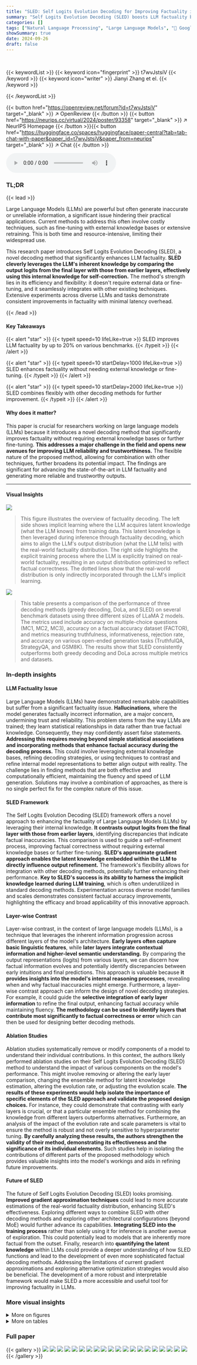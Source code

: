 ```yaml
---
title: "SLED: Self Logits Evolution Decoding for Improving Factuality in Large Language Models"
summary: "Self Logits Evolution Decoding (SLED) boosts LLM factuality by up to 20% without extra data or fine-tuning!"
categories: []
tags: ["Natural Language Processing", "Large Language Models", "🏢 Google Research",]
showSummary: true
date: 2024-09-26
draft: false
---
```


<br>

{{< keywordList >}}
{{< keyword icon="fingerprint" >}} t7wvJstsiV {{< /keyword >}}
{{< keyword icon="writer" >}} Jianyi Zhang et el. {{< /keyword >}}
 
{{< /keywordList >}}

{{< button href="https://openreview.net/forum?id=t7wvJstsiV" target="_blank" >}}
↗ OpenReview
{{< /button >}}
{{< button href="https://neurips.cc/virtual/2024/poster/93358" target="_blank" >}}
↗ NeurIPS Homepage
{{< /button >}}{{< button href="https://huggingface.co/spaces/huggingface/paper-central?tab=tab-chat-with-paper&paper_id=t7wvJstsiV&paper_from=neurips" target="_blank" >}}
↗ Chat
{{< /button >}}



<audio controls>
    <source src="https://ai-paper-reviewer.com/t7wvJstsiV/podcast.wav" type="audio/wav">
    Your browser does not support the audio element.
</audio>


### TL;DR


{{< lead >}}

Large Language Models (LLMs) are powerful but often generate inaccurate or unreliable information, a significant issue hindering their practical applications.  Current methods to address this often involve costly techniques, such as fine-tuning with external knowledge bases or extensive retraining. This is both time and resource-intensive, limiting their widespread use. 



This research paper introduces Self Logits Evolution Decoding (SLED), a novel decoding method that significantly enhances LLM factuality. **SLED cleverly leverages the LLM's inherent knowledge by comparing the output logits from the final layer with those from earlier layers, effectively using this internal knowledge for self-correction.**  The method's strength lies in its efficiency and flexibility: it doesn't require external data or fine-tuning, and it seamlessly integrates with other existing techniques.  Extensive experiments across diverse LLMs and tasks demonstrate consistent improvements in factuality with minimal latency overhead.

{{< /lead >}}


#### Key Takeaways

{{< alert "star" >}}
{{< typeit speed=10 lifeLike=true >}} SLED improves LLM factuality by up to 20% on various benchmarks. {{< /typeit >}}
{{< /alert >}}

{{< alert "star" >}}
{{< typeit speed=10 startDelay=1000 lifeLike=true >}} SLED enhances factuality without needing external knowledge or fine-tuning. {{< /typeit >}}
{{< /alert >}}

{{< alert "star" >}}
{{< typeit speed=10 startDelay=2000 lifeLike=true >}} SLED combines flexibly with other decoding methods for further improvement. {{< /typeit >}}
{{< /alert >}}

#### Why does it matter?
This paper is crucial for researchers working on large language models (LLMs) because it introduces a novel decoding method that significantly improves factuality without requiring external knowledge bases or further fine-tuning.  **This addresses a major challenge in the field and opens new avenues for improving LLM reliability and trustworthiness.** The flexible nature of the proposed method, allowing for combination with other techniques, further broadens its potential impact. The findings are significant for advancing the state-of-the-art in LLM factuality and generating more reliable and trustworthy outputs.

------
#### Visual Insights



![](https://ai-paper-reviewer.com/t7wvJstsiV/figures_0_1.jpg)

> This figure illustrates the overview of factuality decoding.  The left side shows implicit learning where the LLM acquires latent knowledge (what the LLM knows) from training data. This latent knowledge is then leveraged during inference through factuality decoding, which aims to align the LLM's output distribution (what the LLM tells) with the real-world factuality distribution. The right side highlights the explicit training process where the LLM is explicitly trained on real-world factuality, resulting in an output distribution optimized to reflect factual correctness.  The dotted lines show that the real-world distribution is only indirectly incorporated through the LLM's implicit learning.





![](https://ai-paper-reviewer.com/t7wvJstsiV/tables_6_1.jpg)

> This table presents a comparison of the performance of three decoding methods (greedy decoding, DoLa, and SLED) on several benchmark datasets using three different sizes of LLaMA 2 models.  The metrics used include accuracy on multiple-choice questions (MC1, MC2, MC3), accuracy on a factual accuracy dataset (FACTOR), and metrics measuring truthfulness, informativeness, rejection rate, and accuracy on various open-ended generation tasks (TruthfulQA, StrategyQA, and GSM8K).  The results show that SLED consistently outperforms both greedy decoding and DoLa across multiple metrics and datasets.





### In-depth insights


#### LLM Factuality Issue
Large Language Models (LLMs) have demonstrated remarkable capabilities but suffer from a significant factuality issue.  **Hallucinations**, where the model generates factually incorrect information, are a major concern, undermining trust and reliability. This problem stems from the way LLMs are trained; they learn statistical relationships in data rather than true factual knowledge.  Consequently, they may confidently assert false statements.  **Addressing this requires moving beyond simple statistical associations and incorporating methods that enhance factual accuracy during the decoding process.**  This could involve leveraging external knowledge bases, refining decoding strategies, or using techniques to contrast and refine internal model representations to better align output with reality. The challenge lies in finding methods that are both effective and computationally efficient, maintaining the fluency and speed of LLM generation.  Solutions may involve a combination of approaches, as there is no single perfect fix for the complex nature of this issue.

#### SLED Framework
The Self Logits Evolution Decoding (SLED) framework offers a novel approach to enhancing the factuality of Large Language Models (LLMs) by leveraging their internal knowledge.  **It contrasts output logits from the final layer with those from earlier layers**, identifying discrepancies that indicate factual inaccuracies. This comparison is used to guide a self-refinement process, improving factual correctness without requiring external knowledge bases or further fine-tuning.  **SLED's approximate gradient approach enables the latent knowledge embedded within the LLM to directly influence output refinement.**  The framework's flexibility allows for integration with other decoding methods, potentially further enhancing their performance.  **Key to SLED's success is its ability to harness the implicit knowledge learned during LLM training**, which is often underutilized in standard decoding methods.  Experimentation across diverse model families and scales demonstrates consistent factual accuracy improvements, highlighting the efficacy and broad applicability of this innovative approach.

#### Layer-wise Contrast
Layer-wise contrast, in the context of large language models (LLMs), is a technique that leverages the inherent information progression across different layers of the model's architecture.  **Early layers often capture basic linguistic features**, while **later layers integrate contextual information and higher-level semantic understanding.** By comparing the output representations (logits) from various layers, we can discern how factual information evolves and potentially identify discrepancies between early intuitions and final predictions. This approach is valuable because **it provides insights into the model's internal reasoning processes**, revealing when and why factual inaccuracies might emerge.  Furthermore, a layer-wise contrast approach can inform the design of novel decoding strategies. For example, it could guide the **selective integration of early layer information** to refine the final output, enhancing factual accuracy while maintaining fluency.  **The methodology can be used to identify layers that contribute most significantly to factual correctness or error** which can then be used for designing better decoding methods.

#### Ablation Studies
Ablation studies systematically remove or modify components of a model to understand their individual contributions.  In this context, the authors likely performed ablation studies on their Self Logits Evolution Decoding (SLED) method to understand the impact of various components on the model's performance. This might involve removing or altering the early layer comparison, changing the ensemble method for latent knowledge estimation, altering the evolution rate, or adjusting the evolution scale. **The results of these experiments would help isolate the importance of specific elements of the SLED approach and validate the proposed design choices.**  For instance, they could demonstrate that contrasting with early layers is crucial, or that a particular ensemble method for combining the knowledge from different layers outperforms alternatives.  Furthermore, an analysis of the impact of the evolution rate and scale parameters is vital to ensure the method is robust and not overly sensitive to hyperparameter tuning.  **By carefully analyzing these results, the authors strengthen the validity of their method, demonstrating its effectiveness and the significance of its individual elements.** Such studies help in isolating the contributions of different parts of the proposed methodology which provides valuable insights into the model's workings and aids in refining future improvements.

#### Future of SLED
The future of Self Logits Evolution Decoding (SLED) looks promising.  **Improved gradient approximation techniques** could lead to more accurate estimations of the real-world factuality distribution, enhancing SLED's effectiveness.  Exploring different ways to combine SLED with other decoding methods and exploring other architectural configurations (beyond MoE) would further advance its capabilities. **Integrating SLED into the training process** rather than solely using it for inference is another avenue of exploration. This could potentially lead to models that are inherently more factual from the outset. Finally, research into **quantifying the latent knowledge** within LLMs could provide a deeper understanding of how SLED functions and lead to the development of even more sophisticated factual decoding methods.  Addressing the limitations of current gradient approximations and exploring alternative optimization strategies would also be beneficial. The development of a more robust and interpretable framework would make SLED a more accessible and useful tool for improving factuality in LLMs.


### More visual insights

<details>
<summary>More on figures
</summary>


![](https://ai-paper-reviewer.com/t7wvJstsiV/figures_1_1.jpg)

> This figure illustrates the Self Logits Evolution Decoding (SLED) workflow.  The process starts by contrasting the output logits from the final layer of an LLM with those from earlier layers (8th, 16th, and 24th layers shown). This comparison helps uncover the latent knowledge within the LLM.  A latent knowledge distribution (Platent) is then estimated, which represents the model's implicit understanding of the real-world factuality distribution. Finally, this latent knowledge is used to refine the final layer's logits through a self-evolution process, aiming to align the model's output distribution more closely with real-world facts, resulting in improved factual accuracy.


![](https://ai-paper-reviewer.com/t7wvJstsiV/figures_2_1.jpg)

> This figure shows the KL divergence between the logits distribution of each layer and the real-world factuality distribution for three different sizes of LLaMA-2 base models.  The x-axis represents the layer index, and the y-axis represents the KL divergence.  The results show that the KL divergence decreases as the layer index increases, indicating that the final layer's logits distribution is closer to the real-world distribution than those of the early layers.


![](https://ai-paper-reviewer.com/t7wvJstsiV/figures_4_1.jpg)

> This figure shows an example of how SLED works using the GSM8K dataset.  It illustrates the core concept of SLED: contrasting the logits (predicted probabilities) from the final layer of the LLM with those from earlier layers to identify and correct factual errors.  The figure highlights how SLED assigns weights to the probability distributions from each layer, giving higher weights to layers where the prediction is more accurate (closer to the ground truth) and lower weights to layers with inaccurate predictions, effectively guiding the model towards a more factual output.  The example shows how this process leads to the correct answer.


![](https://ai-paper-reviewer.com/t7wvJstsiV/figures_9_1.jpg)

> This figure displays the KL divergence between the logits distribution of each layer and the real-world distribution for three different sized LLAMA-2 models.  The results show that the KL divergence is consistently lower for the final layer than for any of the earlier layers, indicating that the final layer's logits distribution is a better approximation of the real-world distribution.


![](https://ai-paper-reviewer.com/t7wvJstsiV/figures_9_2.jpg)

> This figure shows the KL divergence between the logits distribution of each layer in three different sized LLAMA-2 base models and the real-world distribution.  The x-axis represents the layer index, and the y-axis shows the KL divergence.  The results demonstrate that as the model processes through more layers (moving towards the final layer), the output logits distribution increasingly aligns with the real-world factuality distribution. This suggests the model progressively incorporates factual knowledge stored within its layers during decoding.


![](https://ai-paper-reviewer.com/t7wvJstsiV/figures_15_1.jpg)

> This figure shows the distribution of cosine similarity between the difference of early layer logits and final layer logits (logitsn - logitsN) and the gradient of KL divergence between the real-world distribution and the output distribution at early layer logits (∇logitsnKL(Preal, Plogitsn)).  A positive cosine similarity indicates that the direction of logitsn - logitsN approximates the gradient, supporting the paper's claim that this difference can be used to estimate the gradient during the self-logits evolution process.


</details>




<details>
<summary>More on tables
</summary>


![](https://ai-paper-reviewer.com/t7wvJstsiV/tables_7_1.jpg)
> This table presents the results of experiments comparing the performance of SLED, DoLa, and vanilla greedy decoding on various datasets and metrics using the LLaMA 2 model family.  It shows the accuracy in multiple-choice questions (MC1, MC2, MC3) for the FACTOR dataset, and various metrics (%Truth, %Info, %T*I, %Reject) for the TruthfulQA dataset.  The best results for each metric are highlighted in bold, demonstrating SLED's superior performance compared to the baselines.

![](https://ai-paper-reviewer.com/t7wvJstsiV/tables_8_1.jpg)
> This table presents a comparison of different decoding methods (greedy decoding, DoLa, and SLED) on various metrics across three different sizes of LLaMA 2 models (7B, 13B, and 70B).  Each model is tested on several datasets (FACTOR, TruthfulQA (MC), TruthfulQA (Open-Ended), StrategyQA, GSM8K) using multiple metrics (accuracy, truthfulness, information, rejection).  The table demonstrates that SLED consistently outperforms both DoLa and the baseline greedy decoding method across most datasets and metrics. 

![](https://ai-paper-reviewer.com/t7wvJstsiV/tables_8_2.jpg)
> This table presents a comparison of the performance of three decoding methods (greedy decoding, DoLa, and SLED) on various tasks and metrics using different sizes of LLaMA 2 models.  The metrics evaluated include accuracy on multiple-choice questions (MC) across three different datasets (FACTOR, MC1, MC2, MC3), percentage of truthful and informative answers, rejection rate, and accuracy on open-ended question answering and chain-of-thought tasks across datasets like StrategyQA and GSM8K. The table highlights the superior performance of SLED compared to both DoLa and the standard greedy approach.

![](https://ai-paper-reviewer.com/t7wvJstsiV/tables_9_1.jpg)
> This table presents the latency in milliseconds per token for various model sizes (LLaMA-2-7B, LLaMA-2-13B, LLaMA-2-70B) under different decoding methods.  It compares the latency of greedy decoding, DoLa, and SLED with varying evolution scales (topk).  The results show the added latency overhead of different decoding methods and different evolution scales.

![](https://ai-paper-reviewer.com/t7wvJstsiV/tables_15_1.jpg)
> This table presents a comparison of the performance of three decoding methods (greedy decoding, DoLa, and SLED) on the LLaMA 2 model family across multiple datasets and metrics. The datasets used include FACTOR, TruthfulQA (for both multiple-choice and open-ended questions), and Chain-of-Thought (COT) reasoning tasks (StrategyQA and GSM8K).  The metrics evaluated include accuracy (%Truth, %Info, %T*I, %Reject) and rejection rate.  The table highlights that SLED consistently outperforms DoLa and greedy decoding across various models and evaluation criteria, demonstrating its effectiveness in enhancing factual accuracy.

![](https://ai-paper-reviewer.com/t7wvJstsiV/tables_16_1.jpg)
> This table presents a comparison of different decoding methods (greedy, DoLa, and SLED) on various metrics across three sizes of LLaMA 2 models (7B, 13B, and 70B), both base and chat versions.  The metrics used include accuracy on multiple choice question tasks (FACTOR, TruthfulQA) and performance on open-ended generation tasks (TruthfulQA, StrategyQA, GSM8K), considering aspects like truthfulness, information, and rejection rate.  The results demonstrate that SLED consistently outperforms DoLa and the greedy decoding baseline, highlighting its effectiveness in improving the factuality of LLMs.

![](https://ai-paper-reviewer.com/t7wvJstsiV/tables_17_1.jpg)
> This table presents a comparison of the performance of three decoding methods (greedy decoding, DoLa, and SLED) on various metrics across three different sizes of LLaMA 2 models.  The metrics evaluated include accuracy on multiple-choice questions (MC1, MC2, MC3) and the percentage of truthful, informative, and truthful-and-informative answers on open-ended questions.  The table also includes rejection rate and various other metrics on different datasets (FACTOR, TruthfulQA, StrategyQA, GSM8K).  The results demonstrate that SLED consistently outperforms both DoLa and greedy decoding across most metrics and datasets.

![](https://ai-paper-reviewer.com/t7wvJstsiV/tables_18_1.jpg)
> This table presents the results of experiments comparing the performance of three decoding methods (greedy decoding, DoLa, and SLED) on various tasks using three sizes of LLaMA 2 models.  The tasks assess factuality using metrics such as accuracy, information content, and rejection rate across benchmarks like TruthfulQA (multiple choice and open-ended), FACTOR, StrQA, and GSM8K.  The bolded numbers highlight the best performance achieved for each metric and benchmark.

</details>




### Full paper

{{< gallery >}}
<img src="https://ai-paper-reviewer.com/t7wvJstsiV/1.png" class="grid-w50 md:grid-w33 xl:grid-w25" />
<img src="https://ai-paper-reviewer.com/t7wvJstsiV/2.png" class="grid-w50 md:grid-w33 xl:grid-w25" />
<img src="https://ai-paper-reviewer.com/t7wvJstsiV/3.png" class="grid-w50 md:grid-w33 xl:grid-w25" />
<img src="https://ai-paper-reviewer.com/t7wvJstsiV/4.png" class="grid-w50 md:grid-w33 xl:grid-w25" />
<img src="https://ai-paper-reviewer.com/t7wvJstsiV/5.png" class="grid-w50 md:grid-w33 xl:grid-w25" />
<img src="https://ai-paper-reviewer.com/t7wvJstsiV/6.png" class="grid-w50 md:grid-w33 xl:grid-w25" />
<img src="https://ai-paper-reviewer.com/t7wvJstsiV/7.png" class="grid-w50 md:grid-w33 xl:grid-w25" />
<img src="https://ai-paper-reviewer.com/t7wvJstsiV/8.png" class="grid-w50 md:grid-w33 xl:grid-w25" />
<img src="https://ai-paper-reviewer.com/t7wvJstsiV/9.png" class="grid-w50 md:grid-w33 xl:grid-w25" />
<img src="https://ai-paper-reviewer.com/t7wvJstsiV/10.png" class="grid-w50 md:grid-w33 xl:grid-w25" />
<img src="https://ai-paper-reviewer.com/t7wvJstsiV/11.png" class="grid-w50 md:grid-w33 xl:grid-w25" />
<img src="https://ai-paper-reviewer.com/t7wvJstsiV/12.png" class="grid-w50 md:grid-w33 xl:grid-w25" />
<img src="https://ai-paper-reviewer.com/t7wvJstsiV/13.png" class="grid-w50 md:grid-w33 xl:grid-w25" />
<img src="https://ai-paper-reviewer.com/t7wvJstsiV/14.png" class="grid-w50 md:grid-w33 xl:grid-w25" />
<img src="https://ai-paper-reviewer.com/t7wvJstsiV/15.png" class="grid-w50 md:grid-w33 xl:grid-w25" />
<img src="https://ai-paper-reviewer.com/t7wvJstsiV/16.png" class="grid-w50 md:grid-w33 xl:grid-w25" />
<img src="https://ai-paper-reviewer.com/t7wvJstsiV/17.png" class="grid-w50 md:grid-w33 xl:grid-w25" />
<img src="https://ai-paper-reviewer.com/t7wvJstsiV/18.png" class="grid-w50 md:grid-w33 xl:grid-w25" />
<img src="https://ai-paper-reviewer.com/t7wvJstsiV/19.png" class="grid-w50 md:grid-w33 xl:grid-w25" />
<img src="https://ai-paper-reviewer.com/t7wvJstsiV/20.png" class="grid-w50 md:grid-w33 xl:grid-w25" />
{{< /gallery >}}